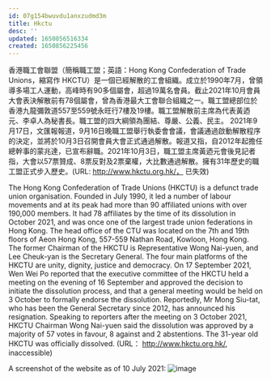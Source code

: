 ```yaml
---
id: 07g154bwuvdu1anxzudmd3m
title: Hkctu
desc: ''
updated: 1650856516334
created: 1650856225456
---
```


香港職工會聯盟（簡稱職工盟；英語：Hong Kong Confederation of Trade Unions，縮寫作 HKCTU）是一個已經解散的工會組織。成立於1990年7月，曾領導多場工人運動，高峰時有90多個屬會，超過19萬名會員。截止2021年10月會員大會表決解散前有78個屬會，曾為香港最大工會聯合組織之一。職工盟總部位於香港九龍彌敦道557至559號永旺行7樓及19樓。職工盟解散前主席為代表黃迺元、李卓人為秘書長。職工盟的四大綱領為團結、尊嚴、公義、民主。 2021年9月17日，文匯報報道，9月16日晚職工盟舉行執委會會議，會議通過啟動解散程序的決定，並將於10月3日召開會員大會正式通過解散。報道又指，自2012年起擔任總幹事的蒙兆達，已宣布辭職。2021年10月3日，職工盟主席黃迺元會後見記者指，大會以57票贊成、8票反對及2票棄權，大比數通過解散。擁有31年歷史的職工盟正式步入歷史。(URL: http://www.hkctu.org.hk/， 已失效)

The Hong Kong Confederation of Trade Unions (HKCTU) is a defunct trade union organisation. Founded in July 1990, it led a number of labour movements and at its peak had more than 90 affiliated unions with over 190,000 members. It had 78 affiliates by the time of its dissolution in October 2021, and was once one of the largest trade union federations in Hong Kong. The head office of the CTU was located on the 7th and 19th floors of Aeon Hong Kong, 557-559 Nathan Road, Kowloon, Hong Kong. The former Chairman of the HKCTU is Representative Wong Nai-yuen, and Lee Cheuk-yan is the Secretary General. The four main platforms of the HKCTU are unity, dignity, justice and democracy. On 17 September 2021, Wen Wei Po reported that the executive committee of the HKCTU held a meeting on the evening of 16 September and approved the decision to initiate the dissolution process, and that a general meeting would be held on 3 October to formally endorse the dissolution. Reportedly, Mr Mong Siu-tat, who has been the General Secretary since 2012, has announced his resignation. Speaking to reporters after the meeting on 3 October 2021, HKCTU Chairman Wong Nai-yuen said the dissolution was approved by a majority of 57 votes in favour, 8 against and 2 abstentions. The 31-year old HKCTU was officially dissolved. (URL： http://www.hkctu.org.hk/, inaccessible)

A screenshot of the website as of 10 July 2021:
![image](https://user-images.githubusercontent.com/103475460/165096448-5c0b894b-2043-459c-9cfd-b923871dbcaa.png)
